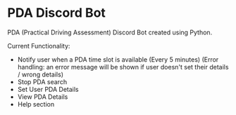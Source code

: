 # PDA Discord Bot
PDA (Practical Driving Assessment) Discord Bot created using Python.


Current Functionality:
- Notify user when a PDA time slot is available (Every 5 minutes) (Error handling: an error message will be shown if user doesn't set their details / wrong details)
- Stop PDA search
- Set User PDA Details
- View PDA Details
- Help section
